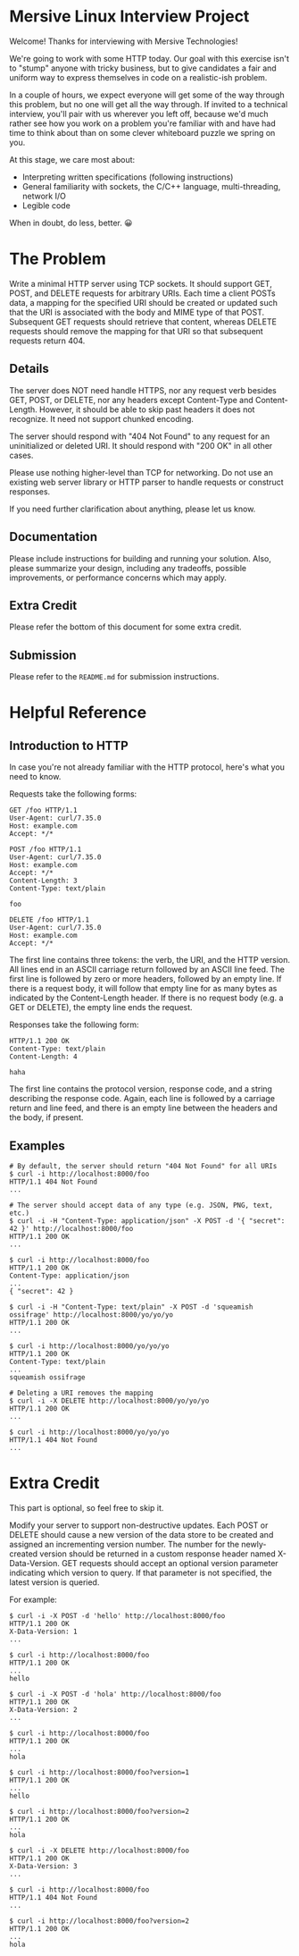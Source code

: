 Mersive Linux Interview Project
===================

Welcome! Thanks for interviewing with Mersive Technologies!

We're going to work with some HTTP today. Our goal with this exercise isn't to "stump" anyone with tricky business, but to give candidates a fair and uniform way to express themselves in code on a realistic-ish problem.

In a couple of hours, we expect everyone will get some of the way through this problem, but no one will get all the way through. If invited to a technical interview, you'll pair with us wherever you left off, because we'd much rather see how you work on a problem you're familiar with and have had time to think about than on some clever whiteboard puzzle we spring on you.

At this stage, we care most about:
* Interpreting written specifications (following instructions)
* General familiarity with sockets, the C/C++ language, multi-threading, network I/O
* Legible code

When in doubt, do less, better. 😀

# The Problem

Write a minimal HTTP server using TCP sockets.  It should support GET,
POST, and DELETE requests for arbitrary URIs.  Each time a client
POSTs data, a mapping for the specified URI should be created or
updated such that the URI is associated with the body and MIME type of
that POST.  Subsequent GET requests should retrieve that content,
whereas DELETE requests should remove the mapping for that URI so that
subsequent requests return 404.


## Details

The server does NOT need handle HTTPS, nor any request verb besides GET,
POST, or DELETE, nor any headers except Content-Type and
Content-Length.  However, it should be able to skip past headers it
does not recognize.  It need not support chunked encoding.

The server should respond with "404 Not Found" to any request for an
uninitialized or deleted URI.  It should respond with "200 OK" in all
other cases.

Please use nothing higher-level than TCP for networking.  Do not use
an existing web server library or HTTP parser to handle requests or
construct responses.

If you need further clarification about anything, please let us know.

## Documentation

Please include instructions for building and running your solution.
Also, please summarize your design, including any tradeoffs, possible
improvements, or performance concerns which may apply.

## Extra Credit

Please refer the bottom of this document for some extra credit.

## Submission

Please refer to the `README.md` for submission instructions.

# Helpful Reference

## Introduction to HTTP

In case you're not already familiar with the HTTP protocol, here's
what you need to know.

Requests take the following forms:

```
GET /foo HTTP/1.1
User-Agent: curl/7.35.0
Host: example.com
Accept: */*

```

```
POST /foo HTTP/1.1
User-Agent: curl/7.35.0
Host: example.com
Accept: */*
Content-Length: 3
Content-Type: text/plain

foo
```

```
DELETE /foo HTTP/1.1
User-Agent: curl/7.35.0
Host: example.com
Accept: */*

```

The first line contains three tokens: the verb, the URI, and the HTTP
version.  All lines end in an ASCII carriage return followed by an
ASCII line feed.  The first line is followed by zero or more headers,
followed by an empty line.  If there is a request body, it will follow
that empty line for as many bytes as indicated by the Content-Length
header.  If there is no request body (e.g. a GET or DELETE), the empty
line ends the request.

Responses take the following form:

```
HTTP/1.1 200 OK
Content-Type: text/plain
Content-Length: 4

haha
```

The first line contains the protocol version, response code, and a
string describing the response code.  Again, each line is followed by
a carriage return and line feed, and there is an empty line between
the headers and the body, if present.


## Examples

```{bash}
# By default, the server should return "404 Not Found" for all URIs
$ curl -i http://localhost:8000/foo
HTTP/1.1 404 Not Found
...

# The server should accept data of any type (e.g. JSON, PNG, text, etc.)
$ curl -i -H "Content-Type: application/json" -X POST -d '{ "secret": 42 }' http://localhost:8000/foo
HTTP/1.1 200 OK
...

$ curl -i http://localhost:8000/foo
HTTP/1.1 200 OK
Content-Type: application/json
...
{ "secret": 42 }

$ curl -i -H "Content-Type: text/plain" -X POST -d 'squeamish ossifrage' http://localhost:8000/yo/yo/yo
HTTP/1.1 200 OK
...

$ curl -i http://localhost:8000/yo/yo/yo
HTTP/1.1 200 OK
Content-Type: text/plain
...
squeamish ossifrage

# Deleting a URI removes the mapping
$ curl -i -X DELETE http://localhost:8000/yo/yo/yo
HTTP/1.1 200 OK
...

$ curl -i http://localhost:8000/yo/yo/yo
HTTP/1.1 404 Not Found
...
```

# Extra Credit

This part is optional, so feel free to skip it.

Modify your server to support non-destructive updates.  Each POST or
DELETE should cause a new version of the data store to be created and
assigned an incrementing version number.  The number for the
newly-created version should be returned in a custom response header
named X-Data-Version.  GET requests should accept an optional version
parameter indicating which version to query.  If that parameter is not
specified, the latest version is queried.

For example:

```{bash}
$ curl -i -X POST -d 'hello' http://localhost:8000/foo
HTTP/1.1 200 OK
X-Data-Version: 1
...

$ curl -i http://localhost:8000/foo
HTTP/1.1 200 OK
...
hello

$ curl -i -X POST -d 'hola' http://localhost:8000/foo
HTTP/1.1 200 OK
X-Data-Version: 2
...

$ curl -i http://localhost:8000/foo
HTTP/1.1 200 OK
...
hola

$ curl -i http://localhost:8000/foo?version=1
HTTP/1.1 200 OK
...
hello

$ curl -i http://localhost:8000/foo?version=2
HTTP/1.1 200 OK
...
hola

$ curl -i -X DELETE http://localhost:8000/foo
HTTP/1.1 200 OK
X-Data-Version: 3
...

$ curl -i http://localhost:8000/foo
HTTP/1.1 404 Not Found
...

$ curl -i http://localhost:8000/foo?version=2
HTTP/1.1 200 OK
...
hola
```
